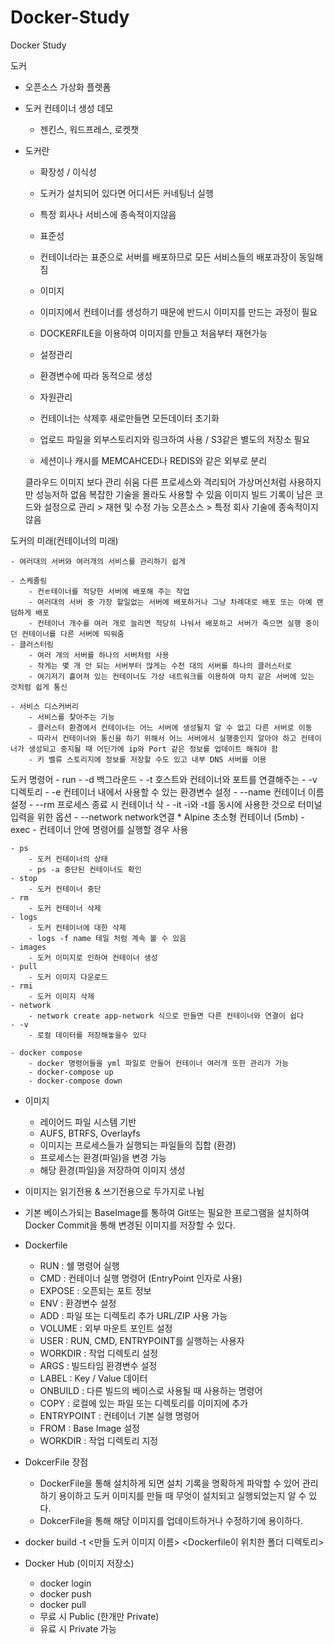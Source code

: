 # Docker-Study
Docker Study

도커

- 오픈소스 가상화 플렛폼

- 도커 컨테이너 생성 데모
	- 젠킨스, 워드프레스, 로켓챗

- 도커란

	- 확장성 / 이식성
	- 도커가 설치되어 있다면 어디서든 커네팅너 실행
	- 특정 회사나 서비스에 종속적이지않음

	- 표준성
	- 컨테이너라는 표준으로 서버를 배포하므로 모든 서비스들의 배포과장이 동일해짐
	
	- 이미지
	- 이미지에서 컨테이너를 생성하기 때문에 반드시 이미지를 만드는 과정이 필요
	- DOCKERFILE을 이용하여 이미지를 만들고 처음부터 재현가능

	- 설정관리
	- 환경변수에 따라 동적으로 생성

	- 자원관리
	- 컨테이너는 삭제후 새로만들면 모든데이터 초기화
	- 업로드 파일을 외부스토리지와 링크하여 사용 / S3같은 별도의 저장소 필요
	- 세션이나 캐시를 MEMCAHCED나 REDIS와 같은 외부로 분리


	클라우드 이미지 보다 관리 쉬움
	다른 프로세스와 격리되어 가상머신처럼 사용하지만 성능저하 없음
	복잡한 기술을 몰라도 사용할 수 있음
	이미지 빌드 기록이 남은
	코드와 설정으로 관리 > 재현 및 수정 가능
	오픈소스 > 특정 회사 기술에 종속적이지 않음

	
도커의 미래(컨테이너의 미래)

	- 여러대의 서버와 여러개의 서비스를 관리하기 쉽게

	- 스케줄링
		- 컨ㅌ테이너를 적당한 서버에 배포해 주는 작업
		- 여러대의 서버 중 가장 할일없는 서버에 배포하거나 그냥 차례대로 배포 또는 아예 랜덤하게 배포
		- 컨테이너 개수를 여러 개로 늘리면 적당히 나눠서 배포하고 서버가 죽으면 실행 중이던 컨테이너를 다른 서버에 띄워줌
	- 클러스터링
		- 여러 개의 서버를 하나의 서버처럼 사용
		- 작게는 몇 개 안 되는 서버부터 많게는 수천 대의 서버를 하나의 클러스터로
		- 여기저기 흩어져 있는 컨테이너도 가상 네트워크를 이용하여 마치 같은 서버에 있는 것처럼 쉽게 통신

	- 서비스 디스커버리
		- 서비스를 찾아주는 기능
		- 클러스터 환경에서 컨테이너는 어느 서버에 생성될지 알 수 없고 다른 서버로 이동
		- 따라서 컨테이너와 통신을 하기 위해서 어느 서버에서 실행중인지 알아야 하고 컨테이너가 생성되고 중지될 때 어딘가에 ip와 Port 같은 정보를 업데이트 해줘야 함
		- 키 벨류 스토리지에 정보를 저장할 수도 있고 내부 DNS 서버를 이용


도커 명령어
	- run 
		- -d 백그라운드
		- -t 호스트와 컨테이너와 포트를 연결해주는 
		- -v 디렉토리
		- -e 컨테이너 내에서 사용할 수 있는 환경변수 설정
		- --name 컨테이너 이름 설정
		- --rm 프로세스 종료 시 컨테이너 삭
		- -it -i와 -t를 동시에 사용한 것으로 터미널 입력을 위한 옵션
		- --network network연결
		* Alpine 초소형 컨테이너 (5mb)
	- exec 
		- 컨테이너 안에 명령어를 실행할 경우 사용

	- ps
		- 도커 컨테이너의 상태
		- ps -a 중단된 컨테이너도 확인
	- stop
		- 도커 컨테이너 중단
	- rm
		- 도커 컨테이너 삭제
	- logs
		- 도커 컨테이너에 대한 삭제
		- logs -f name 테일 처럼 계속 볼 수 있음
	- images
		- 도커 이미지로 인하여 컨테이너 생성
	- pull 
		- 도커 이미지 다운로드
	- rmi
		- 도커 이미지 삭제
	- network
		- network create app-network 식으로 만들면 다른 컨테이너와 연결이 쉽다
	- -v
		- 로컬 데이터를 저장해놓을수 있다

	- docker compose
		- docker 명령어들을 yml 파일로 만들어 컨테이너 여러개 또한 관리가 가능	 
		- docker-compose up
		- docker-compose down 	


- 이미지
	- 레이어드 파일 시스템 기반
	- AUFS, BTRFS, Overlayfs
	- 이미지는 프로세스들가 실행되는 파일들의 집합 (환경)
	- 프로세스는 환경(파일)을 변경 가능
	- 해당 환경(파일)을 저장하여 이미지 생성

- 이미지는 읽기전용 & 쓰기전용으로 두가지로 나뉨

- 기본 베이스가되는 BaseImage를 통하여 Git또는 필요한 프로그램을 설치하여 Docker Commit을 통해 변경된 이미지를 저장할 수 있다.

- Dockerfile
	- RUN : 쉘 명령어 실행
	- CMD : 컨테이너 실행 명령어 (EntryPoint 인자로 사용)
	- EXPOSE : 오픈되는 포트 정보
	- ENV : 환경변수 설정
	- ADD : 파일 또는 디렉토리 추가 URL/ZIP 사용 가능
	- VOLUME : 외부 마운트 포인트 설정 
	- USER : RUN, CMD, ENTRYPOINT를 실행하는 사용자
	- WORKDIR : 작업 디렉토리 설정
	- ARGS : 빌드타임 환경변수 설정
	- LABEL : Key / Value 데이터
	- ONBUILD : 다른 빌드의 베이스로 사용될 때 사용하는 명령어 
	- COPY : 로컬에 있는 파일 또는 디렉토리를 이미지에 추가
	- ENTRYPOINT : 컨테이너 기본 실행 명령어
	- FROM : Base Image 설정 
	- WORKDIR : 작업 디렉토리 지정

- DokcerFile 장점
	- DockerFile을 통해 설치하게 되면 설치 기록을 명확하게 파악할 수 있어 관리하기 용이하고 도커 이미지를 만들 때 무엇이 설치되고 실행되었는지 알 수 있다.
	- DokcerFile을 통해 해당 이미지를 업데이트하거나 수정하기에 용이하다.
	
	
- docker build -t <만들 도커 이미지 이름> <Dockerfile이 위치한 폴더 디렉토리>


- Docker Hub (이미지 저장소)
	- docker login
	- docker push <image>
	- docker pull <image>
	- 무료 시 Public (한개만 Private)
	- 유료 시 Private 가능
	
